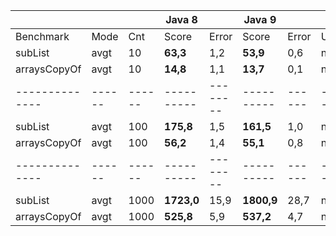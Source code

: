 |              |      |      |   Java 8 |        |  Java 9  |      |      |
|--------------|------|------|----------|--------|----------|------|------|
| Benchmark    | Mode |  Cnt |     Score|  Error |     Score| Error| Unit |
| subList      | avgt |   10 |  **63,3**|  1,2  |  **53,9**|  0,6 | ns/op|
| arraysCopyOf | avgt |   10 |  **14,8**|  1,1  |  **13,7**|  0,1 | ns/op|
|--------------|------|------|----------|--------|----------|------|------|
| subList      | avgt |  100 | **175,8**|  1,5  | **161,5**|  1,0 | ns/op|
| arraysCopyOf | avgt |  100 |  **56,2**|  1,4  |  **55,1**|  0,8 | ns/op|
|--------------|------|------|----------|--------|----------|------|------|
| subList      | avgt | 1000 |**1723,0**| 15,9  |**1800,9**| 28,7 | ns/op|
| arraysCopyOf | avgt | 1000 | **525,8**|  5,9  | **537,2**|  4,7 | ns/op|

